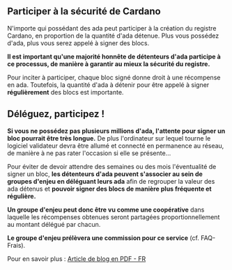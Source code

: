 ## Participer à la sécurité de Cardano

N'importe qui possédant des ada peut participer à la création du registre Cardano, en proportion de la quantité d'ada détenue. Plus vous possédez d'ada, plus vous serez appelé à signer des blocs.

**Il est important qu'une majorité honnête de détenteurs d'ada participe à ce processus, de manière à garantir au mieux la sécurité du registre.**

Pour inciter à participer, chaque bloc signé donne droit à une récompense en ada. Toutefois, la quantité d'ada à détenir pour être appelé à signer **régulièrement** des blocs est importante.

## Déléguez, participez !

**Si vous ne possédez pas plusieurs millions d'ada, l'attente pour signer un bloc pourrait être très longue.** De plus l'ordinateur sur lequel tourne le logiciel validateur devra être allumé et connecté en permanence au réseau, de manière à ne pas rater l'occasion si elle se présente...

Pour éviter de devoir attendre des semaines ou des mois l'éventualité de signer un bloc, **les détenteurs d'ada peuvent s'associer au sein de groupes d'enjeu en déléguant leurs ada** afin de regrouper la valeur des ada détenus et **pouvoir signer des blocs de manière plus fréquente et régulière.**

**Un groupe d'enjeu peut donc être vu comme une coopérative** dans laquelle les récompenses obtenues seront partagées proportionnellement au montant délégué par chacun.

**Le groupe d'enjeu prélèvera une commission pour ce service** (cf. FAQ-Frais).

Pour en savoir plus : [Article de blog en PDF - FR](https://github.com/psychomb/Cardano-fr-translations/blob/master/Groupes_denjeu_au_sein_de_Cardano.pdf)

